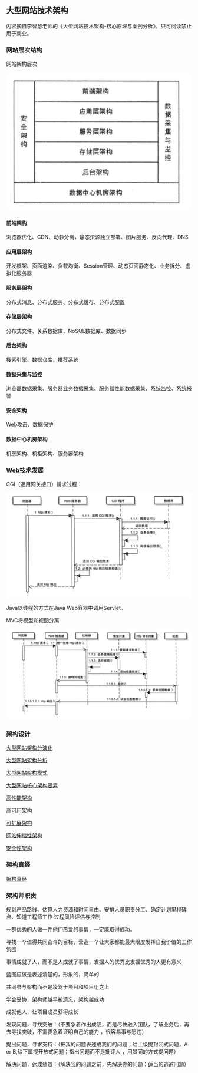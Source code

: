 ## 大型网站技术架构

内容摘自李智慧老师的《大型网站技术架构-核心原理与案例分析》，只可阅读禁止用于商业。

### 网站层次结构

网站架构层次

![](../../image/architecture.png)

#### 前端架构

浏览器优化、CDN、动静分离，静态资源独立部署、图片服务、反向代理、DNS

#### 应用层架构

开发框架、页面渲染、负载均衡、Session管理、动态页面静态化、业务拆分、虚拟化服务器

#### 服务层架构

分布式消息、分布式服务、分布式缓存、分布式配置

#### 存储层架构

分布式文件、关系数据库、NoSQL数据库、数据同步

#### 后台架构

搜索引擎、数据仓库、推荐系统

#### 数据采集与监控

浏览器数据采集、服务器业务数据采集、服务器性能数据采集、系统监控、系统报警

#### 安全架构

Web攻击、数据保护

#### 数据中心机房架构

机房架构、机柜架构、服务器架构

### Web技术发展

CGI（通用网关接口）请求过程：

![](../../image/cgi.png)


Java以线程的方式在Java Web容器中调用Servlet。


MVC将模型和视图分离

![](../../image/mvc.png)


### 架构设计


[大型网站架构分演化](../../src/architecture/大型网站架构演化.md)

[大型网站架构分析](../../src/architecture/大型网站架构分析.md)

[大型网站架构模式](../../src/architecture/大型网站架构模式.md)

[大型网站核心架构要素](../../src/architecture/大型网站核心架构要素.md)

[高性能架构](../../src/architecture/高性能架构.md)

[高可用架构](../../src/architecture/高可用架构.md)

[可扩展架构](../../src/architecture/可扩展架构.md)

[网站伸缩性架构](../../src/architecture/网站伸缩性架构.md)

[安全性架构](../../src/architecture/安全性架构.md)


### 架构真经

[架构真经](../../src/architecture/架构真经.md)

### 架构师职责

规划产品路线、估算人力资源和时间自由、安排人员职责分工、确定计划里程碑点、知道工程师工作
过程风险评估与控制

一群优秀的人做一件他们热爱的事情，一定能取得成功。

寻找一个值得共同奋斗的目标，营造一个让大家都能最大限度发挥自我价值的工作氛围

事情成就了人，而不是人成就了事情，发掘人的优秀比发掘优秀的人更有意义

蓝图应该是表述清楚的，形象的，简单的

共同参与架构而不是凌驾于项目和项目组之上

学会妥协，架构师越早被遗忘，架构越成功

成就他人，让项目成员获得成长

发现问题，寻找突破：（不要急着作出成绩，而是尽快融入团队，了解业务后，再去寻找突破，不需要急着证明自己的能力
，很容易事与愿违）

提出问题，寻求支持：（把我的问题表述成我们的问题；给上级提封闭式问题，A or B,给下属提开放式问题；指出问题而不是批评人
，用赞同的方式提问题）

解决问题，达成绩效：（解决我的问题之前，先解决你的问题；适当的逃避问题）

